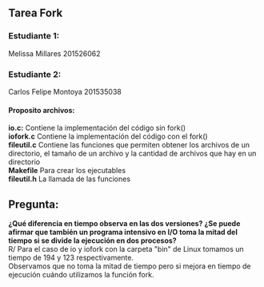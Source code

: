 ## Tarea Fork  
### Estudiante 1:  
Melissa Millares 201526062  
### Estudiante 2:   
Carlos Felipe Montoya 201535038  
#### Proposito archivos:    
**io.c:** Contiene la implementación del código sin fork()  
**iofork.c** Contiene la implementación del código con el fork()  
**fileutil.c** Contiene las funciones que permiten obtener los archivos de un directorio, el tamaño de un archivo y la cantidad de archivos que hay en un directorio  
**Makefile** Para crear los ejecutables  
**fileutil.h** La llamada de las funciones  
## Pregunta: 
**¿Qué diferencia en tiempo observa en las dos versiones? ¿Se puede afirmar que también un programa intensivo en I/O toma la mitad del tiempo si se divide la ejecución en dos procesos?**  
R/ Para el caso de io y iofork con la carpeta "bin" de Linux tomamos un tiempo de 194 y 123 respectivamente.  
Observamos que no toma la mitad de tiempo pero si mejora en tiempo de ejecución cuándo utilizamos la función fork.  
